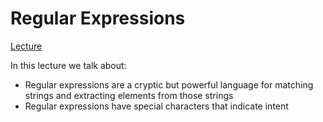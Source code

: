 # Regular Expressions

[Lecture](https://www.py4e.com/html3/11-regex)

In this lecture we talk about:
- Regular expressions are a cryptic but powerful language for matching strings and extracting elements from those strings
- Regular expressions have special characters that indicate intent
